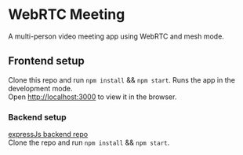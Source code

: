 # WebRTC Meeting
A multi-person video meeting app using WebRTC and mesh mode.

## Frontend setup
Clone this repo and run `npm install` && `npm start`.
Runs the app in the development mode.\
Open [http://localhost:3000](http://localhost:3000) to view it in the browser.


### Backend setup
[expressJs backend repo](https://github.com/mcc1999/webRTC-meeting-backend)   
Clone the repo and run `npm install` && `npm start`.